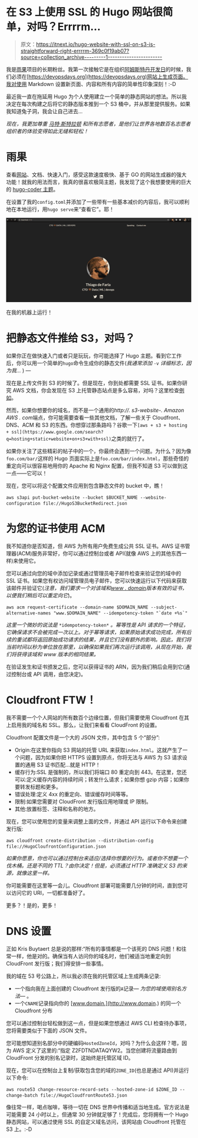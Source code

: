 # 在 S3 上使用 SSL 的 Hugo 网站很简单，对吗？Errrrm…

> 原文：<https://itnext.io/hugo-website-with-ssl-on-s3-is-straightforward-right-errrrm-369c0f19ab07?source=collection_archive---------1----------------------->

我是[雨果](https://gohugo.io/)项目的长期粉丝。我第一次接触它是在组织[阿姆斯特丹开发日](https://devopsdays.org/events/2020-amsterdam/welcome/)的时候，我们必须在[https://devopsdays.org](https://devopsdays.org)网站上生成页面。我对使用 Markdown 设置新页面、内容和所有内容的简单性印象深刻！:-D

最近我一直在拖延用 Hugo 为个人使用建立一个简单的静态网站的想法。所以我决定在每次构建之后将它的静态版本推到一个 S3 桶中，并从那里提供服务。如果我知道兔子洞，我会让自己进去…

*现在，我更加尊重* [*马特·斯特拉顿*](https://medium.com/u/cf921a3f7a49?source=post_page-----369c0f19ab07--------------------------------) *和所有志愿者，是他们让世界各地数百名志愿者组织者的体验变得如此无缝和轻松！*

# 雨果

查看[网站](https://gohugo.io/)、文档、快速入门，感受这款速度极快、基于 GO 的网站生成器的强大功能！就我的用法而言，我真的很喜欢极简主题，我发现了这个我想要使用的巨大的 [hugo-coder 主题](https://github.com/luizdepra/hugo-coder)。

在设置了我的`config.toml`并添加了一些带有一些基本减价的内容后，我可以顺利地在本地运行，用`hugo serve`来“查看它”。耶！

![](img/85a9814433f5e7ba6fe140213f867a8a.png)

在我的机器上运行！

# 把静态文件推给 S3，对吗？

如果你正在做快速入门或者只是玩玩，你可能选择了 Hugo 主题。看到它工作后，你可以用一个简单的`hugo`命令生成你的静态文件(*我通常添加* `-v` *详细标志，因为我…* ) —

现在是上传文件到 S3 的时候了。但是现在，你到处都需要 SSL 证书。如果你研究 AWS 文档，你会发现在 S3 上托管静态站点是多么容易，对吗？这里检查[例如](https://docs.aws.amazon.com/AmazonS3/latest/dev/WebsiteHosting.html)。

然而，如果你想要你的域名，而不是一个通用的*http://<BUCKET _ Name>. s3-website-<AWS _ REGION>. Amazon AWS . com*端点，你可能需要查看一些其他文档，了解一些关于 Cloudfront、DNS、ACM 和 S3 的东西。你想穿过那条路吗？谷歌一下`[aws + s3 + hosting + ssl](https://www.google.com/search?q=hosting+static+website+on+s3+with+ssl)`之类的就行了。

如果你关注了这些精彩的帖子中的一个，你最终会遇到一个问题。为什么？因为像`foo.com/bar/`这样的 Hugo 页面实际上是`foo.com/bar/index.html`，那些奇怪的重定向可以很容易地用你的 Apache 和 Nginx 配置，但我不知道 S3 可以做到这一点——它可以！

现在，您可以将这个配置文件应用到包含静态文件的 bucket 中，瞧！

```
aws s3api put-bucket-website --bucket $BUCKET_NAME --website-configuration file://HugoS3BucketRedirect.json
```

# 为您的证书使用 ACM

我不知道你是否知道，但 AWS 为所有用户免费生成公共 SSL 证书。AWS 证书管理器(ACM)服务非常好，你可以通过控制台或者 API(就像 AWS 上的其他东西一样)来使用它。

您可以通过向您的域中添加记录或通过管理员电子邮件检查来验证您的域中的 SSL 证书。如果您有权访问域管理员电子邮件，您可以快速运行以下代码来获取该邮件并验证它(*注意，我们要求一个对该域和*[*www . domain*](http://www.domain)*版本有效的证书，以便我们稍后可以重定向它*)。

```
aws acm request-certificate --domain-name $DOMAIN_NAME --subject-alternative-names "www.$DOMAIN_NAME" --idempotency-token "`date +%s`"
```

*这里一个微妙的说法是* `*idempotency-token*` *。幂等性是 API 请求的一个特征，它确保请求不会被完成一次以上。对于幂等请求，如果原始请求成功完成，所有后续的重试都将返回原始成功请求的结果，并且它们没有额外的影响。因此，我们将当前时间以秒为单位放在那里，以确保如果我们再次运行该调用，从现在开始，我们将获得该域和 www 版本的相同结果。*

在验证发生和证书颁发之后，您可以获得证书的 ARN，因为我们稍后会用到它(通过控制台或 API 调用，由您决定)。

# Cloudfront FTW！

我不需要一个个人网站的所有数百个边缘位置，但我们需要使用 Cloudfront 在其上启用我的域名和 SSL。那么，让我们来看看 CloudFront 的设置。

Cloudfront 配置文件是一个大的 JSON 文件，其中包含 5 个“部分”:

*   Origin:在这里你指向 S3 网站的托管 URL 来获取`index.html`。这就产生了一个问题，因为如果你把 HTTPS 设置到原点，你将无法与 AWS 为 S3 请求设置的通用 S3 证书匹配…就是 HTTP！
*   缓存行为:SSL 是强制的，所以我们将端口 80 重定向到 443。在这里，您还可以:定义缓存内容的持续时间；转发什么请求；如果你想 gzip 内容；如果你要转发标题和更多。
*   错误处理:定义 4xx 的重定向、错误缓存时间等等。
*   限制:如果您需要对 CloudFront 发行版应用地理或 IP 限制。
*   其他:放置标签、注释和名称的地方。

现在，您可以使用您的变量来调整上面的文件，并通过 API 运行以下命令来创建发行版:

```
aws cloudfront create-distribution --distribution-config file://HugoCloufrontConfiguration.json
```

*如果你愿意，你也可以通过控制台来适应/选择你想要的行为。或者你不想要一个伐木桶。还是不同的 TTL？由你决定！但是，必须通过 HTTP 准确定义 S3 的来源，就像这里一样。*

你可能需要在这里等一会儿。Cloudfront 部署可能需要几分钟的时间，直到您可以访问它的 URI，一切都准备好了。

更多？！是的，更多！

# DNS 设置

正如 Kris Buytaert 总是说的那样:“所有的事情都是一个该死的 DNS 问题！和往常一样，他是对的。确保当有人访问你的域名时，他们被适当地重定向到 CloudFront 发行版；我们得安排一些事情。

我的域在 53 号公路上，所以我必须在我的托管区域上生成两条记录:

*   一个指向我在上面创建的 Cloudfront 发行版的`A`记录— *为您的域使用别名方法—* 。
*   一个`CNAME`记录指向你的 [www.domain.](http://www.domain.) 的同一个 Cloudfront 分布

您可以通过控制台轻松做到这一点，但是如果您想通过 AWS CLI 检查待办事项，您将需要类似于下面的 JSON 文件。

您可能想知道别名部分中的硬编码`HostedZoneId`，对吗？为什么会这样？嗯，因为 AWS 定义了这里的:“指定 Z2FDTNDATAQYW2。当您创建将流量路由到 CloudFront 分发的别名记录时，这始终是托管区域 ID。

现在，您可以在控制台上复制/获取包含您的域的`ZONE_ID`(也总是通过 API)并运行以下命令:

```
aws route53 change-resource-record-sets --hosted-zone-id $ZONE_ID --change-batch file://HugoCloudfrontRoute53.json
```

像往常一样，喝点咖啡，等待一切在 DNS 世界中传播和适当地生成。官方说法是可能需要 24 小时以上，但通常 30 分钟就足够了！完成后，您将拥有一个 Hugo 静态网站，可以通过使用 SSL 的自定义域名访问，该网站由 Cloudfront 托管在 S3 上。:-D